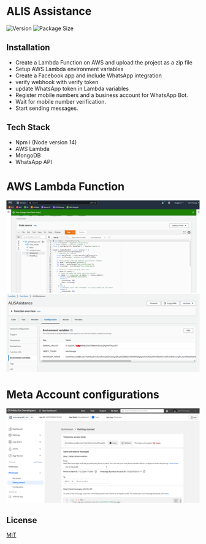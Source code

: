 # ALIS Assistance
![Version](https://img.shields.io/github/package-json/v/asirihewage/chatgpt-intl)
![Package Size](https://img.shields.io/github/languages/code-size/asirihewage/chatGPT-intl)


## Installation
- Create a Lambda Function on AWS and upload the project as a zip file
- Setup AWS Lambda environment variables
- Create a Facebook app and include WhatsApp integration
- verify webhook with verify token
- update WhatsApp token in Lambda variables
- Register mobile numbers and a business account for WhatsApp Bot.
- Wait for mobile number verification.
- Start sending messages.

## Tech Stack

- Npm i (Node version 14)
- AWS Lambda
- MongoDB
- WhatsApp API

# AWS Lambda Function
![code](src/code.PNG)
![lambdavariables](src/lambdavariables.PNG)

# Meta Account configurations
![metaaccount](src/metaaccount.PNG)

## License

[MIT](https://choosealicense.com/licenses/mit/)